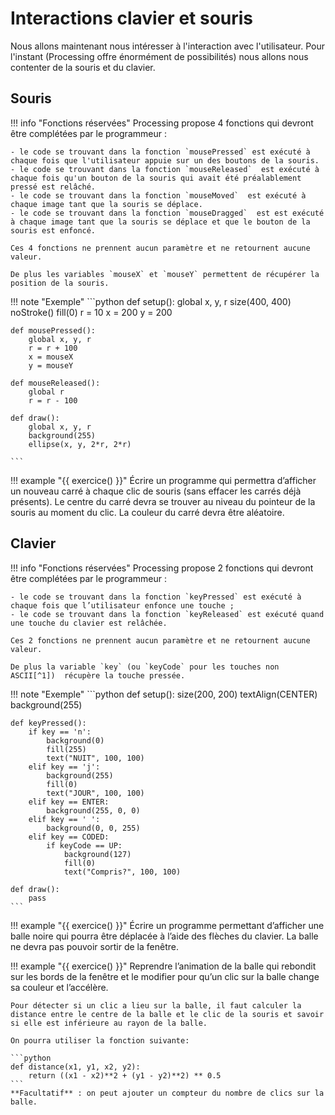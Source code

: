 # Interactions clavier et souris

Nous allons maintenant nous intéresser à l'interaction avec l'utilisateur. Pour l'instant (Processing offre énormément de possibilités) nous allons nous contenter de la souris et du clavier.

## Souris

!!! info "Fonctions réservées"
    Processing propose 4 fonctions qui devront être complétées par le programmeur :

    - le code se trouvant dans la fonction `mousePressed` est exécuté à chaque fois que l'utilisateur appuie sur un des boutons de la souris.
    - le code se trouvant dans la fonction `mouseReleased`  est exécuté à chaque fois qu'un bouton de la souris qui avait été préalablement pressé est relâché.
    - le code se trouvant dans la fonction `mouseMoved`  est exécuté à chaque image tant que la souris se déplace.
    - le code se trouvant dans la fonction `mouseDragged`  est est exécuté à chaque image tant que la souris se déplace et que le bouton de la souris est enfoncé.

    Ces 4 fonctions ne prennent aucun paramètre et ne retournent aucune valeur.

    De plus les variables `mouseX` et `mouseY` permettent de récupérer la position de la souris.

!!! note "Exemple"
    ```python
    def setup():
        global x, y, r
        size(400, 400)
        noStroke()
        fill(0)
        r = 10
        x = 200
        y = 200

    def mousePressed():
        global x, y, r
        r = r + 100
        x = mouseX
        y = mouseY
    
    def mouseReleased():
        global r
        r = r - 100

    def draw():
        global x, y, r
        background(255)
        ellipse(x, y, 2*r, 2*r)
    
    ```

!!! example "{{ exercice() }}"
    Écrire un programme qui permettra d’afficher un nouveau carré à chaque clic de souris (sans effacer les carrés déjà présents). Le centre du carré devra se trouver au niveau du pointeur de la souris au moment du clic. La couleur du carré devra être aléatoire.

## Clavier

!!! info "Fonctions réservées"
    Processing propose 2 fonctions qui devront être complétées par le programmeur :

    - le code se trouvant dans la fonction `keyPressed` est exécuté à chaque fois que l’utilisateur enfonce une touche ;
    - le code se trouvant dans la fonction `keyReleased` est exécuté quand une touche du clavier est relâchée.

    Ces 2 fonctions ne prennent aucun paramètre et ne retournent aucune valeur.

    De plus la variable `key` (ou `keyCode` pour les touches non ASCII[^1])  récupère la touche pressée.

[^1]: les flèches directionnelles (UP, DOWN, RIGHT, LEFT) ainsi que ALT, CONTROL, SHIFT.


!!! note "Exemple"
    ```python
    def setup():
        size(200, 200)
        textAlign(CENTER)
        background(255)
        
    def keyPressed():
        if key == 'n':
            background(0)
            fill(255)
            text("NUIT", 100, 100)
        elif key == 'j':
            background(255)
            fill(0)   
            text("JOUR", 100, 100)
        elif key == ENTER:
            background(255, 0, 0)
        elif key == ' ':
            background(0, 0, 255)
        elif key == CODED:
            if keyCode == UP:
                background(127)
                fill(0) 
                text("Compris?", 100, 100)

    def draw():
        pass
    ```

!!! example "{{ exercice() }}"
    Écrire un programme permettant d’afficher une balle noire qui pourra être déplacée à l’aide des flèches du clavier. La balle ne devra pas pouvoir sortir de la fenêtre.

!!! example "{{ exercice() }}"
    Reprendre l’animation de la balle qui rebondit sur les bords de la fenêtre et le modifier pour qu’un clic sur la balle change sa couleur et l’accélère.

    Pour détecter si un clic a lieu sur la balle, il faut calculer la distance entre le centre de la balle et le clic de la souris et savoir si elle est inférieure au rayon de la balle.

    On pourra utiliser la fonction suivante:

    ```python
    def distance(x1, y1, x2, y2):
        return ((x1 - x2)**2 + (y1 - y2)**2) ** 0.5
    ```
    **Facultatif** : on peut ajouter un compteur du nombre de clics sur la balle.


